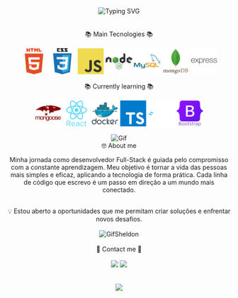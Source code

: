<div align="center">
    <img src="https://readme-typing-svg.demolab.com?    font=Fira+Code&size=30&pause=1000&center=true&width=600&lines=Hello%2C+I'm+Lucas+Navarro;%3C+Full-Stack+developer+%2F%3E" alt="Typing SVG" /> <br/>
  </div> <br/><br/>
  
  <div align="center">
  📚 Main Tecnologies 📚
  </div>
  <div style="display: inline_block" align="center"><br>
      <img align="center" alt="HTML5" height="60" width="60" src="https://github.com/devicons/devicon/blob/master/icons/html5/html5-plain-wordmark.svg"/> 
     <img align="center" alt="CSS3" height="60" width="60" src="https://github.com/devicons/devicon/blob/master/icons/css3/css3-original-wordmark.svg">
    <img align="center" alt="Nodejs" height="60" width="60" src="https://github.com/devicons/devicon/blob/master/icons/javascript/javascript-original.svg">
        <img align="center" alt="Nodejs" height="60" width="60" src="https://github.com/devicons/devicon/blob/master/icons/nodejs/nodejs-original-wordmark.svg">
      <img align="center" alt="MySQL" height="60" width="60" src="https://github.com/devicons/devicon/blob/master/icons/mysql/mysql-original-wordmark.svg">
      <img align="center" alt="MongoDB" height="60" width="60" src="https://github.com/devicons/devicon/blob/master/icons/mongodb/mongodb-original-wordmark.svg">
      <img align="center" alt="MongoDB" height="60" width="60" src="https://github.com/devicons/devicon/blob/master/icons/express/express-original-wordmark.svg">
     </div>
  <br/>
  <div align="center"> 📚 Currently learning 📚</div> <br/>
  
  <div align="center">
         <img align="center" alt="Mongoose" height="60" width="60" src="https://github.com/devicons/devicon/blob/master/icons/mongoose/mongoose-original-wordmark.svg">
         <img align="center" alt="JavaScript" height="60" width="60" src="https://github.com/devicons/devicon/blob/master/icons/react/react-original-wordmark.svg">
         <img align="center" alt="JavaScript" height="60" width="60" src="https://github.com/devicons/devicon/blob/master/icons/docker/docker-original-wordmark.svg">
         <img align="center" alt="JavaScript" height="60" width="60" src="https://github.com/devicons/devicon/blob/master/icons/typescript/typescript-original.svg">
         <img align="center" alt="JavaScript" height="60" width="60" src="https://github.com/devicons/devicon/blob/master/icons/tailwindcss/tailwindcss-original-wordmark.svg">
         <img align="center" alt="JavaScript" height="60" width="60" src="https://github.com/devicons/devicon/blob/master/icons/bootstrap/bootstrap-original-wordmark.svg">
  </div>
  <br>
  <div align="center">
  <img src="https://github-production-user-asset-6210df.s3.amazonaws.com/118318155/284230245-3cd8d013-4190-46ac-a0cf-763e1ba24f96.gif" widht="200" height="200" alt="Gif">
  </div>
  <div align="center">
  🤓 About me  <br/>
    
  Minha jornada como desenvolvedor Full-Stack é guiada pelo compromisso com a constante aprendizagem. Meu objetivo é tornar a vida das pessoas mais simples e eficaz, aplicando a tecnologia de forma prática. Cada linha de código que escrevo é um passo em direção a um mundo mais conectado.
  </div><br/>
  
  <div align="center">
  💡 Estou aberto a oportunidades que me permitam criar soluções e enfrentar novos desafios.
  </div><br/>
  
  <div align="center">
    <img src="https://github.com/LucasFnavarro/LucasFnavarro/assets/118318155/c79018f6-30a6-418a-9083-3a47789d3e74" widht="200" height="200" alt="GifSheldon">
  </div> <br/>
                                                                                 
  </div><!--- DIV PRINCIPAL CONTAINER---->
  
  <div align="center">
  🎯 Contact me 🎯
  </div> <br/>
  
  <div align="center"> 
     <a href="https://www.linkedin.com/in/lucas-scquiavon-359718248/" target="_blank"><img src="https://img.shields.io/badge/-LinkedIn-%230077B5?style=for-the-badge&logo=linkedin&logoColor=white" target="_blank"></a> 
       <a href = "mailto:navarrolucas0009@gmail.com"><img src="https://img.shields.io/badge/-Gmail-%23333?style=for-the-badge&logo=gmail&logoColor=white" target="_blank"></a>
  </div> <br/><br/>
  <div align="center">
  <img src="https://github.com/LucasFnavarro/LucasFnavarro/assets/118318155/ab6ed59f-cadb-4171-b3b9-11cf20e2a31b" height="200" widht="200" />
  </div>
  
